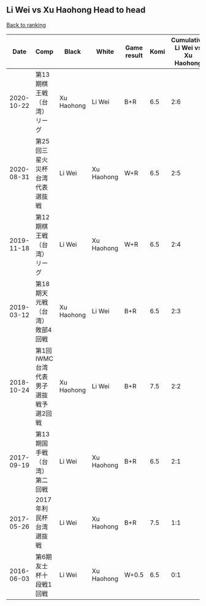 ## Li Wei vs Xu Haohong Head to head

[Back to ranking](../../index.md)




| **Date** | **Comp** | **Black** | **White** | **Game result** | **Komi** | **Cumulative Li Wei vs Xu Haohong** | **Li Wei streak** | **Xu Haohong streak** | 
| --- | --- | --- | --- | --- | --- | --- | --- | --- |
| 2020-10-22 | 第13期棋王戦（台湾）リーグ | Xu Haohong | Li Wei | B+R | 6.5 | 2:6 | 0 | 5 | 
| 2020-08-31 | 第25回三星火災杯台湾代表選抜戦 | Li Wei | Xu Haohong | W+R | 6.5 | 2:5 | 0 | 4 | 
| 2019-11-18 | 第12期棋王戦（台湾）リーグ | Li Wei | Xu Haohong | W+R | 6.5 | 2:4 | 0 | 3 | 
| 2019-03-12 | 第18期天元戦（台湾）敗部4回戦 | Xu Haohong | Li Wei | B+R | 6.5 | 2:3 | 0 | 2 | 
| 2018-10-24 | 第1回IWMC台湾代表男子選抜戦予選2回戦 | Xu Haohong | Li Wei | B+R | 7.5 | 2:2 | 0 | 1 | 
| 2017-09-19 | 第13期国手戦（台湾）第二回戦 | Li Wei | Xu Haohong | B+R | 6.5 | 2:1 | 2 | 0 | 
| 2017-05-26 | 2017年利民杯台湾選抜戦 | Li Wei | Xu Haohong | B+R | 7.5 | 1:1 | 1 | 0 | 
| 2016-06-03 | 第6期友士杯十段戦1回戦 | Li Wei | Xu Haohong | W+0.5 | 6.5 | 0:1 | 0 | 1 |




